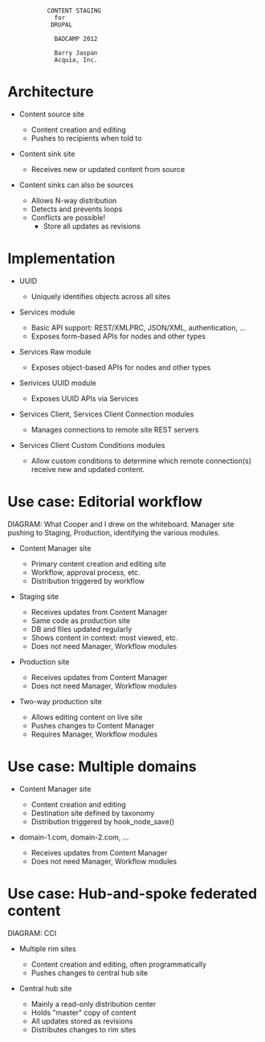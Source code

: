 			   CONTENT STAGING
				 for
				DRUPAL

			     BADCAMP 2012

			     Barry Jaspan
			     Acquia, Inc.

# Architecture

* Content source site
  * Content creation and editing
  * Pushes to recipients when told to

* Content sink site
  * Receives new or updated content from source

* Content sinks can also be sources
  * Allows N-way distribution
  * Detects and prevents loops
  * Conflicts are possible!
    * Store all updates as revisions

# Implementation

* UUID
  * Uniquely identifies objects across all sites

* Services module
  * Basic API support: REST/XMLPRC, JSON/XML, authentication, ...
  * Exposes form-based APIs for nodes and other types

* Services Raw module
  * Exposes object-based APIs for nodes and other types

* Serivices UUID module
  * Exposes UUID APIs via Services

* Services Client, Services Client Connection modules
  * Manages connections to remote site REST servers

* Services Client Custom Conditions modules
  * Allow custom conditions to determine which remote connection(s)
    receive new and updated content.

# Use case: Editorial workflow

DIAGRAM: What Cooper and I drew on the whiteboard. Manager site
pushing to Staging, Production, identifying the various modules.

* Content Manager site
  * Primary content creation and editing site
  * Workflow, approval process, etc.
  * Distribution triggered by workflow

* Staging site
  * Receives updates from Content Manager
  * Same code as production site
  * DB and files updated regularly
  * Shows content in context: most viewed, etc.
  * Does not need Manager, Workflow modules

* Production site
  * Receives updates from Content Manager
  * Does not need Manager, Workflow modules

* Two-way production site
  * Allows editing content on live site
  * Pushes changes to Content Manager
  * Requires Manager, Workflow modules

# Use case: Multiple domains

* Content Manager site
  * Content creation and editing
  * Destination site defined by taxonomy
  * Distribution triggered by hook_node_save()

* domain-1.com, domain-2.com, ...
  * Receives updates from Content Manager
  * Does not need Manager, Workflow modules

# Use case: Hub-and-spoke federated content

DIAGRAM: CCI

* Multiple rim sites
  * Content creation and editing, often programmatically
  * Pushes changes to central hub site

* Central hub site
  * Mainly a read-only distribution center
  * Holds "master" copy of content
  * All updates stored as revisions
  * Distributes changes to rim sites


